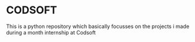# CODSOFT
This is a python repository which basically focusses on the projects i made during a month internship at Codsoft
